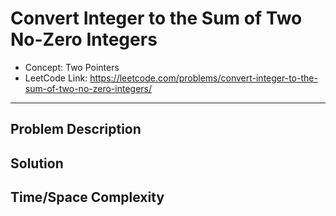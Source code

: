 # Convert Integer to the Sum of Two No-Zero Integers

- Concept: Two Pointers
- LeetCode Link: https://leetcode.com/problems/convert-integer-to-the-sum-of-two-no-zero-integers/

---

## Problem Description

## Solution

## Time/Space Complexity

